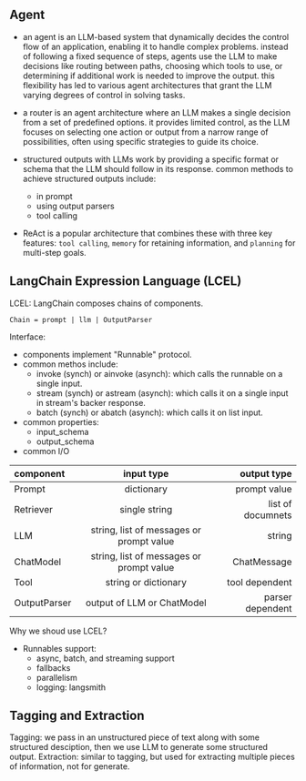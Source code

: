 ## Agent
+ an agent is an LLM-based system that dynamically decides the control flow of an application, enabling it to handle complex problems. instead of following a fixed sequence of steps, agents use the LLM to make decisions like routing between paths, choosing which tools to use, or determining if additional work is needed to improve the output. this flexibility has led to various agent architectures that grant the LLM varying degrees of control in solving tasks.

+ a router is an agent architecture where an LLM makes a single decision from a set of predefined options. it provides limited control, as the LLM focuses on selecting one action or output from a narrow range of possibilities, often using specific strategies to guide its choice.

+ structured outputs with LLMs work by providing a specific format or schema that the LLM should follow in its response. common methods to achieve structured outputs include:
    + in prompt
    + using output parsers
    + tool calling

+ ReAct is a popular architecture that combines these with three key features: `tool calling`, `memory` for retaining information, and `planning` for multi-step goals.

## LangChain Expression Language (LCEL)
LCEL: LangChain composes chains of components. 
```
Chain = prompt | llm | OutputParser
```

Interface: 
+ components implement "Runnable" protocol.
+ common methos include:
    + invoke (synch) or ainvoke (asynch): which calls the runnable on a single input.
    + stream (synch) or astream (asynch): which calls it on a single input in stream's backer response.
    + batch (synch) or abatch (asynch): which calls it on list input.
+ common properties:
    + input_schema
    + output_schema
+ common I/O

| component     | input type                                | output type       |
|:-----         |:-----:                                    |-----:             |
| Prompt        | dictionary                                | prompt value      |
| Retriever     | single string                             | list of documnets |
| LLM           | string, list of messages or prompt value  | string            |
| ChatModel     | string, list of messages or prompt value  | ChatMessage       |
| Tool          | string or dictionary                      | tool dependent    |
| OutputParser  | output of LLM or ChatModel                | parser dependent  |

Why we shoud use LCEL?
+ Runnables support:
    + async, batch, and streaming support
    + fallbacks
    + parallelism
    + logging: langsmith

## Tagging and Extraction
Tagging: we pass in an unstructured piece of text along with some structured desciption, then we use LLM to generate some structured output.
Extraction: similar to tagging, but used for extracting multiple pieces of information, not for generate.